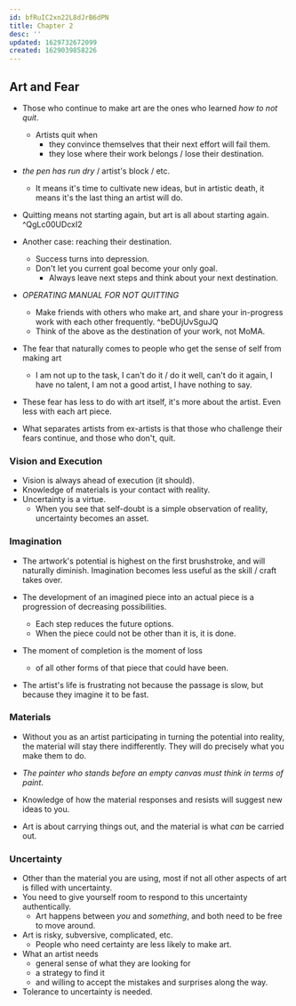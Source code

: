 ```yaml
---
id: bfRuIC2xn22L8dJrB6dPN
title: Chapter 2
desc: ''
updated: 1629732672099
created: 1629039858226
---
```


## Art and Fear

- Those who continue to make art are the ones who learned _how to not quit_.
  - Artists quit when 
    - they convince themselves that their next effort will fail them.
    - they lose where their work belongs / lose their destination.
- _the pen has run dry_ / artist's block / etc.
  - It means it's time to cultivate new ideas, but in artistic death, it means it's the last thing an artist will do.
- Quitting means not starting again, but art is all about starting again. ^QgLc00UDcxI2

- Another case: reaching their destination.
  - Success turns into depression.
  - Don't let you current goal become your only goal.
    - Always leave next steps and think about your next destination.

- _OPERATING MANUAL FOR NOT QUITTING_
  - Make friends with others who make art, and share your in-progress work with each other frequently. ^beDUjUvSguJQ
  - Think of the above as the destination of your work, not MoMA.

- The fear that naturally comes to people who get the sense of self from making art
  - I am not up to the task, I can't do it / do it well, can't do it again, I have no talent, I am not a good artist, I have nothing to say.

- These fear has less to do with art itself, it's more about the artist. Even less with each art piece.
- What separates artists from ex-artists is that those who challenge their fears continue, and those who don't, quit.

### Vision and Execution
- Vision is always ahead of execution (it should).
- Knowledge of materials is your contact with reality.
- Uncertainty is a virtue.
  - When you see that self-doubt is a simple observation of reality, uncertainty becomes an asset.

### Imagination
- The artwork's potential is highest on the first brushstroke, and will naturally diminish. Imagination becomes less useful as the skill / craft takes over.

- The development of an imagined piece into an actual piece is a progression of decreasing possibilities.
  - Each step reduces the future options.
  - When the piece could not be other than it is, it is done.

- The moment of completion is the moment of loss
  - of all other forms of that piece that could have been.

- The artist's life is frustrating not because the passage is slow, but because they imagine it to be fast.

### Materials
- Without you as an artist participating in turning the potential into reality, the material will stay there indifferently. They will do precisely what you make them to do.

- _The painter who stands before an empty canvas must think in terms of paint_.
- Knowledge of how the material responses and resists will suggest new ideas to you.
- Art is about carrying things out, and the material is what _can_ be carried out.

### Uncertainty
- Other than the material you are using, most if not all other aspects of art is filled with uncertainty.
- You need to give yourself room to respond to this uncertainty authentically.
  - Art happens between _you_ and _something_, and both need to be free to move around.
- Art is risky, subversive, complicated, etc.
  - People who need certainty are less likely to make art.
- What an artist needs
  - general sense of what they are looking for
  - a strategy to find it
  - and willing to accept the mistakes and surprises along the way.
- Tolerance to uncertainty is needed.
